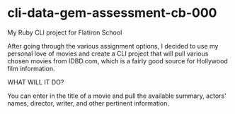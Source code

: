 # cli-data-gem-assessment-cb-000
My Ruby CLI project for Flatiron School

After going through the various assignment options, I decided to use my personal love of movies and create a
CLI project that will pull various chosen movies from IDBD.com, which is a fairly good source for Hollywood film
information.

WHAT WILL IT DO?

You can enter in the title of a movie and pull the available summary, actors' names, director, writer, and other
pertinent information.
